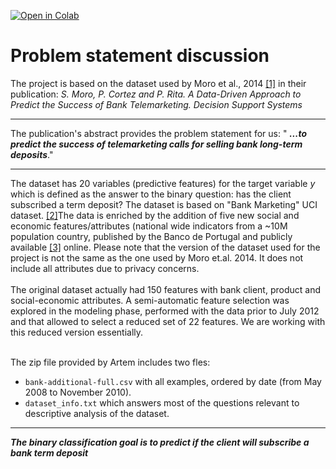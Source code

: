 [![Open in Colab](https://colab.research.google.com/assets/colab-badge.svg)](https://colab.research.google.com/drive/1F_eOl8CDOxVz902TtxTbxDsW2O7UEDLe)

# Problem statement discussion

The project is based on the dataset used by Moro et al., 2014 [[1]](http://dx.doi.org/10.1016/j.dss.2014.03.001) in their publication: _S. Moro, P. Cortez and P. Rita. A Data-Driven Approach to Predict the Success of Bank Telemarketing. Decision Support Systems_

---

The publication's abstract provides the problem statement for us: " ***...to predict the success of telemarketing calls for selling bank long-term deposits***."

---


The dataset has 20 variables (predictive features) for the target variable $y$ which is defined as the answer to the binary question: has the client subscribed a term deposit?
The dataset is based on "Bank Marketing" UCI dataset. [[2]](http://archive.ics.uci.edu/ml/datasets/Bank+Marketing)The data is enriched by the addition of five new social and economic features/attributes (national wide indicators from a ~10M population country, published by the Banco de Portugal and publicly available [[3]](https://www.bportugal.pt/estatisticasweb) online. Please note that the version of the dataset used for the project is not the same as the one used by Moro et.al. 2014. It does not include all attributes due to privacy concerns.
<br>
<br>
The original dataset actually had 150 features with bank client, product and social-economic attributes. A semi-automatic feature selection was explored in the modeling phase, performed with the data prior to July 2012 and that allowed to select a reduced set of 22 features. We are working with this reduced version essentially.
<br>
<br>

The zip file provided by Artem includes two fles:
 - `bank-additional-full.csv` with all examples, ordered by date (from May 2008 to November 2010).
 - `dataset_info.txt` which answers most of the questions relevant to descriptive analysis of the dataset.
 
 ---
***The binary classification goal is to predict if the client will subscribe a bank term deposit***
